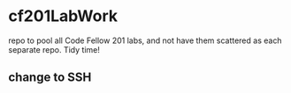 # cf201LabWork
repo to pool all Code Fellow 201 labs, and not have them scattered as each separate repo. Tidy time!
## change to SSH